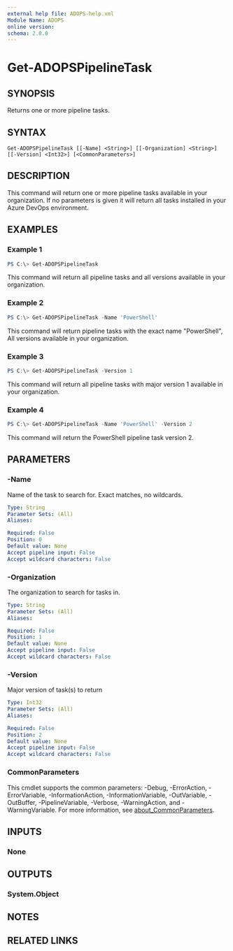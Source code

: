 ```yaml
---
external help file: ADOPS-help.xml
Module Name: ADOPS
online version:
schema: 2.0.0
---
```


# Get-ADOPSPipelineTask

## SYNOPSIS
Returns one or more pipeline tasks.

## SYNTAX

```
Get-ADOPSPipelineTask [[-Name] <String>] [[-Organization] <String>] [[-Version] <Int32>] [<CommonParameters>]
```

## DESCRIPTION
This command will return one or more pipeline tasks available in your organization.
If no parameters is given it will return all tasks installed in your Azure DevOps environment.

## EXAMPLES

### Example 1
```powershell
PS C:\> Get-ADOPSPipelineTask
```

This command will return all pipeline tasks and all versions available in your organization.

### Example 2
```powershell
PS C:\> Get-ADOPSPipelineTask -Name 'PowerShell'
```

This command will return pipeline tasks with the exact name "PowerShell", All versions available in your organization.

### Example 3
```powershell
PS C:\> Get-ADOPSPipelineTask -Version 1
```

This command will return all pipeline tasks with major version 1 available in your organization.

### Example 4
```powershell
PS C:\> Get-ADOPSPipelineTask -Name 'PowerShell' -Version 2
```

This command will return the PowerShell pipeline task version 2.

## PARAMETERS

### -Name
Name of the task to search for. Exact matches, no wildcards.

```yaml
Type: String
Parameter Sets: (All)
Aliases:

Required: False
Position: 0
Default value: None
Accept pipeline input: False
Accept wildcard characters: False
```

### -Organization
The organization to search for tasks in.

```yaml
Type: String
Parameter Sets: (All)
Aliases:

Required: False
Position: 1
Default value: None
Accept pipeline input: False
Accept wildcard characters: False
```

### -Version
Major version of task(s) to return

```yaml
Type: Int32
Parameter Sets: (All)
Aliases:

Required: False
Position: 2
Default value: None
Accept pipeline input: False
Accept wildcard characters: False
```

### CommonParameters
This cmdlet supports the common parameters: -Debug, -ErrorAction, -ErrorVariable, -InformationAction, -InformationVariable, -OutVariable, -OutBuffer, -PipelineVariable, -Verbose, -WarningAction, and -WarningVariable. For more information, see [about_CommonParameters](http://go.microsoft.com/fwlink/?LinkID=113216).

## INPUTS

### None

## OUTPUTS

### System.Object
## NOTES

## RELATED LINKS

